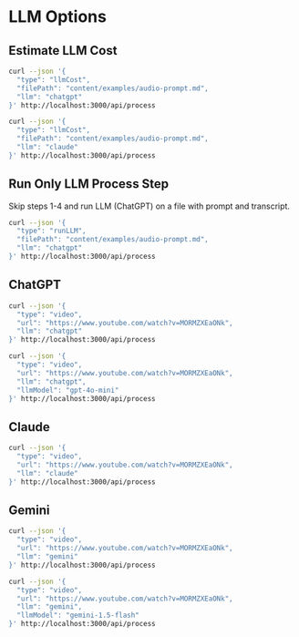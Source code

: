 # LLM Options

## Estimate LLM Cost

```bash
curl --json '{
  "type": "llmCost",
  "filePath": "content/examples/audio-prompt.md",
  "llm": "chatgpt"
}' http://localhost:3000/api/process
```

```bash
curl --json '{
  "type": "llmCost",
  "filePath": "content/examples/audio-prompt.md",
  "llm": "claude"
}' http://localhost:3000/api/process
```

## Run Only LLM Process Step

Skip steps 1-4 and run LLM (ChatGPT) on a file with prompt and transcript.

```bash
curl --json '{
  "type": "runLLM",
  "filePath": "content/examples/audio-prompt.md",
  "llm": "chatgpt"
}' http://localhost:3000/api/process
```

## ChatGPT

```bash
curl --json '{
  "type": "video",
  "url": "https://www.youtube.com/watch?v=MORMZXEaONk",
  "llm": "chatgpt"
}' http://localhost:3000/api/process
```

```bash
curl --json '{
  "type": "video",
  "url": "https://www.youtube.com/watch?v=MORMZXEaONk",
  "llm": "chatgpt",
  "llmModel": "gpt-4o-mini"
}' http://localhost:3000/api/process
```

## Claude

```bash
curl --json '{
  "type": "video",
  "url": "https://www.youtube.com/watch?v=MORMZXEaONk",
  "llm": "claude"
}' http://localhost:3000/api/process
```

## Gemini

```bash
curl --json '{
  "type": "video",
  "url": "https://www.youtube.com/watch?v=MORMZXEaONk",
  "llm": "gemini"
}' http://localhost:3000/api/process
```

```bash
curl --json '{
  "type": "video",
  "url": "https://www.youtube.com/watch?v=MORMZXEaONk",
  "llm": "gemini",
  "llmModel": "gemini-1.5-flash"
}' http://localhost:3000/api/process
```